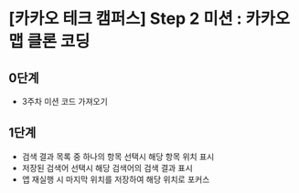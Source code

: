 # [카카오 테크 캠퍼스] Step 2 미션 : 카카오 맵 클론 코딩

## 0단계
- 3주차 미션 코드 가져오기

## 1단계
- 검색 결과 목록 중 하나의 항목 선택시 해당 항목 위치 표시
- 저장된 검색어 선택시 해당 검색어의 검색 결과 표시
- 앱 재실행 시 마지막 위치를 저장하여 해당 위치로 포커스